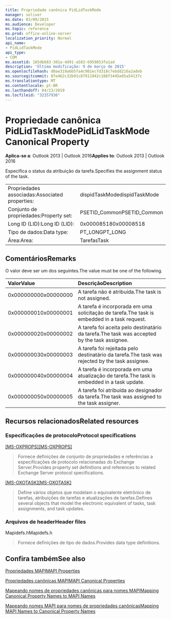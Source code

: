 ```yaml
---
title: Propriedade canônica PidLidTaskMode
manager: soliver
ms.date: 03/09/2015
ms.audience: Developer
ms.topic: reference
ms.prod: office-online-server
localization_priority: Normal
api_name:
- PidLidTaskMode
api_type:
- COM
ms.assetid: 185db683-301a-4d91-a583-6959853fa1ad
description: 'Última modificação: 9 de março de 2015'
ms.openlocfilehash: d0ae319a6b5fa4c901ec7d318c7ebdd216a2adeb
ms.sourcegitcommit: 8fe462c32b91c87911942c188f3445e85a54137c
ms.translationtype: MT
ms.contentlocale: pt-BR
ms.lasthandoff: 04/23/2019
ms.locfileid: "32357936"
---
```

# <a name="pidlidtaskmode-canonical-property"></a><span data-ttu-id="cac20-103">Propriedade canônica PidLidTaskMode</span><span class="sxs-lookup"><span data-stu-id="cac20-103">PidLidTaskMode Canonical Property</span></span>

  
  
<span data-ttu-id="cac20-104">**Aplica-se a**: Outlook 2013 | Outlook 2016</span><span class="sxs-lookup"><span data-stu-id="cac20-104">**Applies to**: Outlook 2013 | Outlook 2016</span></span> 
  
<span data-ttu-id="cac20-105">Especifica o status da atribuição da tarefa.</span><span class="sxs-lookup"><span data-stu-id="cac20-105">Specifies the assignment status of the task.</span></span>
  
|||
|:-----|:-----|
|<span data-ttu-id="cac20-106">Propriedades associadas:</span><span class="sxs-lookup"><span data-stu-id="cac20-106">Associated properties:</span></span>  <br/> |<span data-ttu-id="cac20-107">dispidTaskMode</span><span class="sxs-lookup"><span data-stu-id="cac20-107">dispidTaskMode</span></span>  <br/> |
|<span data-ttu-id="cac20-108">Conjunto de propriedades:</span><span class="sxs-lookup"><span data-stu-id="cac20-108">Property set:</span></span>  <br/> |<span data-ttu-id="cac20-109">PSETID_Common</span><span class="sxs-lookup"><span data-stu-id="cac20-109">PSETID_Common</span></span>  <br/> |
|<span data-ttu-id="cac20-110">Long ID (LID):</span><span class="sxs-lookup"><span data-stu-id="cac20-110">Long ID (LID):</span></span>  <br/> |<span data-ttu-id="cac20-111">0x00008518</span><span class="sxs-lookup"><span data-stu-id="cac20-111">0x00008518</span></span>  <br/> |
|<span data-ttu-id="cac20-112">Tipo de dados:</span><span class="sxs-lookup"><span data-stu-id="cac20-112">Data type:</span></span>  <br/> |<span data-ttu-id="cac20-113">PT_LONG</span><span class="sxs-lookup"><span data-stu-id="cac20-113">PT_LONG</span></span>  <br/> |
|<span data-ttu-id="cac20-114">Área:</span><span class="sxs-lookup"><span data-stu-id="cac20-114">Area:</span></span>  <br/> |<span data-ttu-id="cac20-115">Tarefas</span><span class="sxs-lookup"><span data-stu-id="cac20-115">Task</span></span>  <br/> |
   
## <a name="remarks"></a><span data-ttu-id="cac20-116">Comentários</span><span class="sxs-lookup"><span data-stu-id="cac20-116">Remarks</span></span>

<span data-ttu-id="cac20-117">O valor deve ser um dos seguintes.</span><span class="sxs-lookup"><span data-stu-id="cac20-117">The value must be one of the following.</span></span>
  
|<span data-ttu-id="cac20-118">**Valor**</span><span class="sxs-lookup"><span data-stu-id="cac20-118">**Value**</span></span>|<span data-ttu-id="cac20-119">**Descrição**</span><span class="sxs-lookup"><span data-stu-id="cac20-119">**Description**</span></span>|
|:-----|:-----|
|<span data-ttu-id="cac20-120">0x00000000</span><span class="sxs-lookup"><span data-stu-id="cac20-120">0x00000000</span></span>  <br/> |<span data-ttu-id="cac20-121">A tarefa não é atribuída.</span><span class="sxs-lookup"><span data-stu-id="cac20-121">The task is not assigned.</span></span>  <br/> |
|<span data-ttu-id="cac20-122">0x00000001</span><span class="sxs-lookup"><span data-stu-id="cac20-122">0x00000001</span></span>  <br/> |<span data-ttu-id="cac20-123">A tarefa é incorporada em uma solicitação de tarefa.</span><span class="sxs-lookup"><span data-stu-id="cac20-123">The task is embedded in a task request.</span></span>  <br/> |
|<span data-ttu-id="cac20-124">0x00000002</span><span class="sxs-lookup"><span data-stu-id="cac20-124">0x00000002</span></span>  <br/> |<span data-ttu-id="cac20-125">A tarefa foi aceita pelo destinatário da tarefa.</span><span class="sxs-lookup"><span data-stu-id="cac20-125">The task was accepted by the task assignee.</span></span>  <br/> |
|<span data-ttu-id="cac20-126">0x00000003</span><span class="sxs-lookup"><span data-stu-id="cac20-126">0x00000003</span></span>  <br/> |<span data-ttu-id="cac20-127">A tarefa foi rejeitada pelo destinatário da tarefa.</span><span class="sxs-lookup"><span data-stu-id="cac20-127">The task was rejected by the task assignee.</span></span>  <br/> |
|<span data-ttu-id="cac20-128">0x00000004</span><span class="sxs-lookup"><span data-stu-id="cac20-128">0x00000004</span></span>  <br/> |<span data-ttu-id="cac20-129">A tarefa é incorporada em uma atualização de tarefa.</span><span class="sxs-lookup"><span data-stu-id="cac20-129">The task is embedded in a task update.</span></span>  <br/> |
|<span data-ttu-id="cac20-130">0x00000005</span><span class="sxs-lookup"><span data-stu-id="cac20-130">0x00000005</span></span>  <br/> |<span data-ttu-id="cac20-131">A tarefa foi atribuída ao designador da tarefa.</span><span class="sxs-lookup"><span data-stu-id="cac20-131">The task was assigned to the task assigner.</span></span>  <br/> |
   
## <a name="related-resources"></a><span data-ttu-id="cac20-132">Recursos relacionados</span><span class="sxs-lookup"><span data-stu-id="cac20-132">Related resources</span></span>

### <a name="protocol-specifications"></a><span data-ttu-id="cac20-133">Especificações de protocolo</span><span class="sxs-lookup"><span data-stu-id="cac20-133">Protocol specifications</span></span>

<span data-ttu-id="cac20-134">[[MS-OXPROPS]](https://msdn.microsoft.com/library/f6ab1613-aefe-447d-a49c-18217230b148%28Office.15%29.aspx)</span><span class="sxs-lookup"><span data-stu-id="cac20-134">[[MS-OXPROPS]](https://msdn.microsoft.com/library/f6ab1613-aefe-447d-a49c-18217230b148%28Office.15%29.aspx)</span></span>
  
> <span data-ttu-id="cac20-135">Fornece definições de conjunto de propriedades e referências a especificações de protocolo relacionadas do Exchange Server.</span><span class="sxs-lookup"><span data-stu-id="cac20-135">Provides property set definitions and references to related Exchange Server protocol specifications.</span></span>
    
<span data-ttu-id="cac20-136">[[MS-OXOTASK]](https://msdn.microsoft.com/library/55600ec0-6195-4730-8436-59c7931ef27e%28Office.15%29.aspx)</span><span class="sxs-lookup"><span data-stu-id="cac20-136">[[MS-OXOTASK]](https://msdn.microsoft.com/library/55600ec0-6195-4730-8436-59c7931ef27e%28Office.15%29.aspx)</span></span>
  
> <span data-ttu-id="cac20-137">Define vários objetos que modelam o equivalente eletrônico de tarefas, atribuições de tarefas e atualizações de tarefas.</span><span class="sxs-lookup"><span data-stu-id="cac20-137">Defines several objects that model the electronic equivalent of tasks, task assignments, and task updates.</span></span>
    
### <a name="header-files"></a><span data-ttu-id="cac20-138">Arquivos de header</span><span class="sxs-lookup"><span data-stu-id="cac20-138">Header files</span></span>

<span data-ttu-id="cac20-139">Mapidefs.h</span><span class="sxs-lookup"><span data-stu-id="cac20-139">Mapidefs.h</span></span>
  
> <span data-ttu-id="cac20-140">Fornece definições de tipo de dados.</span><span class="sxs-lookup"><span data-stu-id="cac20-140">Provides data type definitions.</span></span>
    
## <a name="see-also"></a><span data-ttu-id="cac20-141">Confira também</span><span class="sxs-lookup"><span data-stu-id="cac20-141">See also</span></span>



[<span data-ttu-id="cac20-142">Propriedades MAPI</span><span class="sxs-lookup"><span data-stu-id="cac20-142">MAPI Properties</span></span>](mapi-properties.md)
  
[<span data-ttu-id="cac20-143">Propriedades canônicas MAPI</span><span class="sxs-lookup"><span data-stu-id="cac20-143">MAPI Canonical Properties</span></span>](mapi-canonical-properties.md)
  
[<span data-ttu-id="cac20-144">Mapeando nomes de propriedades canônicas para nomes MAPI</span><span class="sxs-lookup"><span data-stu-id="cac20-144">Mapping Canonical Property Names to MAPI Names</span></span>](mapping-canonical-property-names-to-mapi-names.md)
  
[<span data-ttu-id="cac20-145">Mapeando nomes MAPI para nomes de propriedades canônicas</span><span class="sxs-lookup"><span data-stu-id="cac20-145">Mapping MAPI Names to Canonical Property Names</span></span>](mapping-mapi-names-to-canonical-property-names.md)

